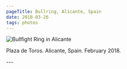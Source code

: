 ```yaml
---
pageTitle: Bullring, Alicante, Spain
date: 2018-03-26
tags: photos
---
```

<p><img src="/assets/images/alicante-bullring.jpg" alt="Bullfight Ring in Alicante" /></p>
<p>Plaza de Toros. Alicante, Spain. February 2018.</p>
---
